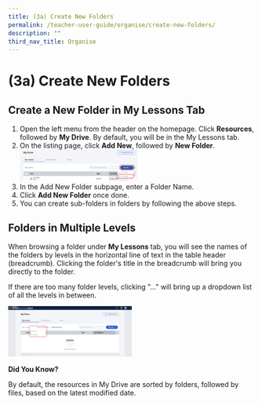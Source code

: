 ```yaml
---
title: (3a) Create New Folders
permalink: /teacher-user-guide/organise/create-new-folders/
description: ""
third_nav_title: Organise
---
```

<h1>(3a) Create New Folders</h1>

<h2>Create a New Folder in My Lessons Tab</h2>

<ol>
  <li>Open the left menu from the header on the homepage. Click <strong>Resources</strong>, followed by <strong>My Drive</strong>. By default, you will be in the My Lessons tab.</li>
  <li>On the listing page, click <strong>Add New</strong>, followed by <strong>New Folder</strong>.
    <br>
    <img style="width: 50%;" src="/images/2Teacher/O-NewFolder.png">
  </li>
  <li>In the Add New Folder subpage, enter a Folder Name.</li>
  <li>Click <strong>Add New Folder</strong> once done.</li>
  <li>You can create sub-folders in folders by following the above steps.</li>
</ol>

<h2>Folders in Multiple Levels</h2>

<p>When browsing a folder under <strong>My Lessons</strong> tab, you will see the names of the folders by levels in the horizontal line of text in the table header (breadcrumb). Clicking the folder's title in the breadcrumb will bring you directly to the folder.</p>

<p>If there are too many folder levels, clicking "..." will bring up a dropdown list of all the levels in between.</p>

<img style="width: 50%;" src="/images/2Teacher/O-MultipleFolders.png">

<p><strong>Did You Know?</strong></p>

<p>By default, the resources in My Drive are sorted by folders, followed by files, based on the latest modified date.</p>